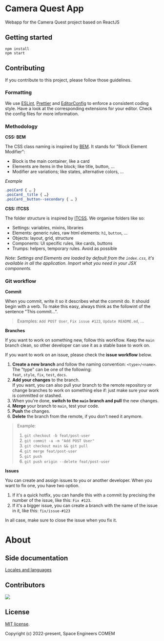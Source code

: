 # Camera Quest App

Webapp for the Camera Quest project based on ReactJS

## Getting started

```shell
npm install
npm start
```

## Contributing

If you contribute to this project, please follow those guidelines.

### Formatting

We use [ESLint](https://eslint.org/), [Prettier](https://prettier.io/) and [EditorConfig](https://editorconfig.org) to enforce a consistent coding style. Have a look at the corresponding extensions for your editor. Check the config files for more information.

### Methodology

**CSS: BEM**

The CSS class naming is inspired by [BEM](https://bem.info/). It stands for "Block Element Modifier":

- Block is the main container, like a card
- Elements are items in the block; like title, button, …
- Modifier are variations; like states, alternative colors, …

_Example_

```css
.poiCard { … }
.poiCard__title { …}
.poiCard__button--secondary { … }
```

**CSS: ITCSS**

The folder structure is inspired by [ITCSS](https://developer.helpscout.com/seed/glossary/itcss/). We organise folders like so:

- Settings: variables, mixins, libraries
- Elements: generic rules, raw html elements: `h1`, `button`, …
- Objects: layout, grid, structure
- Components: UI specific rules, like cards, buttons
- Trumps: helpers, temporary rules. Avoid as possible

_Note: Settings and Elements are loaded by default from the `index.css`, it's available in all the application. Import what you need in your JSX components._

### Git workflow

**Commit**

When you commit, write it so it describes what the commit do. It should begin with a verb. To make this easy, always think as the followint of the sentence "This commit…".

> Examples: `Add POST User`, `Fix issue #123`, `Update README.md`, …

**Branches**

If you want to work on something new, follow this workflow. Keep the `main` branch clean, so other developer can use it as a stable base to work on.

If you want to work on an issue, please check the **issue workflow** below.

1. **Create a new branch** and follow the naming convention: `<type>/<name>`.<br>
   The "type" can be one of the following: <br>`feat`, `style`, `fix`, `test`, `docs`.
2. **Add your changes** to the branch.<br>
   If you want, you can also pull your branch to the remote repository or change branches to work on something else if: just make sure your work is committed or stashed.
3. When you're done, **switch to the `main` branch and pull** the new changes.
4. **Merge** your branch to `main`, test your code.
5. **Push** the changes.
6. **Delete** the branch from the remote, if you don't need it anymore.

> Example:
>
> 1. `git checkout -b feat/post-user`
> 2. `git commit -a -m "Add POST User"`
> 3. `git checkout main && git pull`
> 4. `git merge feat/post-user`
> 5. `git push`
> 6. `git push origin --delete feat/post-user`

**Issues**

You can create and assign issues to you or another developer. When you want to fix one, you have two option.

1. If it's a quick hotfix, you can handle this with a commit by precising the number of the issue, like this: `Fix #123`.
2. If it's a bigger issue, you can create a branch with the name of the issue in it, like this: `fix/issue-#123`

In all case, make sure to close the issue when you fix it.

# About

## Side documentation

[Locales and languages](./src/locales/README.md)

## Contributors

<a href="https://github.com/space-engineers-comem/camera-quest-app/graphs/contributors">
<img src="https://contrib.rocks/image?repo=space-engineers-comem/camera-quest-app"/>
</a>

## License

[MIT license](LICENSE).

Copyright (c) 2022-present, Space Engineers COMEM
